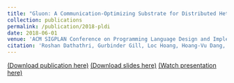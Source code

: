 ```yaml
---
title: "Gluon: A Communication-Optimizing Substrate for Distributed Heterogeneous Graph Analytics"
collection: publications
permalink: /publication/2018-pldi
date: 2018-06-01
venue: 'ACM SIGPLAN Conference on Programming Language Design and Implementation (PLDI)'
citation: 'Roshan Dathathri, Gurbinder Gill, Loc Hoang, Hoang-Vu Dang, Alex Brooks, Nikoli Dryden, Marc Snir, Keshav Pingali, “Gluon: A Communication-Optimizing Substrate for Distributed Heterogeneous Graph Analytics,” Proceedings of the 39th ACM SIGPLAN Conference on Programming Language Design and Implementation (PLDI), June 2018.'
---
```

[(Download publication here)](https://www.cs.utexas.edu/~roshan/Gluon.pdf) [(Download slides here)](https://www.cs.utexas.edu/~roshan/Gluon.pptx) [(Watch presentation here)](https://www.youtube.com/watch?v=wjNgNg_SmVA&list=PL8rJ5dErZtenCo0ZSAKDbnkxw2ynRxTQ1&index=2&t=0s)
